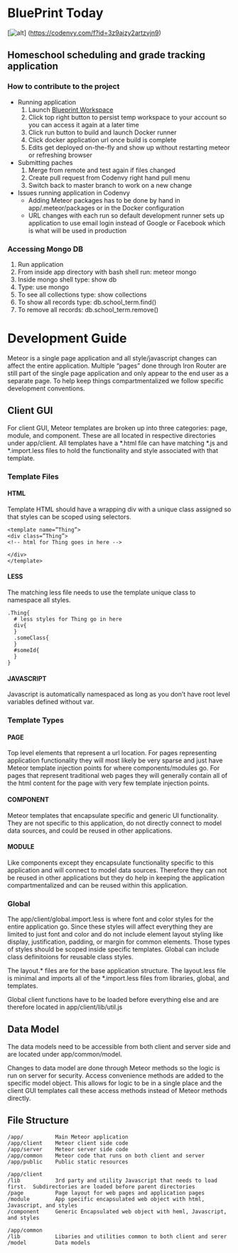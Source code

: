 # BluePrint Today #

[![alt](https://codenvy.com/factory/resources/factory-white.png)] (https://codenvy.com/f?id=3z9ajzy2artzvjn9)


## Homeschool scheduling and grade tracking application

### How to contribute to the project ###
* Running application
    1. Launch [Blueprint Workspace](https://codenvy.com/f?id=3z9ajzy2artzvjn9)
    1. Click top right button to persist temp workspace to your account so you can access it again at a later time
    1. Click run button to build and launch Docker runner
    1. Click docker application url once build is complete
    1. Edits get deployed on-the-fly and show up without restarting meteor or refreshing browser 
* Submitting paches
    1. Merge from remote and test again if files changed
    1. Create pull request from Codenvy right hand pull menu
    1. Switch back to master branch to work on a new change
* Issues running application in Codenvy
    * Adding Meteor packages has to be done by hand in app/.meteor/packages or in the Docker configuration
    * URL changes with each run so default development runner sets up application to use email login instead of Google or Facebook which is what will be used in production

### Accessing Mongo DB ###

1. Run application
1. From inside app directory with bash shell run: meteor mongo
1. Inside mongo shell type: show db
1. Type: use mongo
1. To see all collections type: show collections
1. To show all records type: db.school_term.find()
1. To remove all records: db.school_term.remove()


# Development Guide
Meteor is a single page application and all style/javascript changes can affect the entire application.  Multiple “pages” done through Iron Router are still part of the single page application and only appear to the end user as a separate page.  To help keep things compartmentalized we follow specific development conventions.

## Client GUI
For client GUI, Meteor templates are broken up into three categories: page, module, and component.  These are all located in respective directories under app/client.  All templates have a *.html file can have matching *.js and *.import.less files to hold the functionality and style associated with that template.

### Template Files
#### HTML
Template HTML should have a wrapping div with a unique class assigned so that styles can be scoped using selectors.
```
<template name=”Thing”>
<div class=”Thing”>
<!-- html for Thing goes in here -->

</div>
</template>
```

#### LESS
The matching less file needs to use the template unique class to namespace all styles.
```
.Thing{
  # less styles for Thing go in here
  div{
  }
  .someClass{
  }
  #someId{
  }
}
```

#### JAVASCRIPT
Javascript is automatically namespaced as long as you don’t have root level variables defined without var.

### Template Types
#### PAGE
Top level elements that represent a url location.  For pages representing application functionality they will most likely be very sparse and just have Meteor template injection points for where components/modules go.  For pages that represent traditional web pages they will generally contain all of the html content for the page with very few template injection points.

#### COMPONENT
Meteor templates that encapsulate specific and generic UI functionality.  They are not specific to this application, do not directly connect to model data sources, and could be reused in other applications.

#### MODULE
Like components except they encapsulate functionality specific to this application and will connect to model data sources.  Therefore they can not be reused in other applications but they do help in keeping the application compartmentalized and can be reused within this application.

### Global
The app/client/global.import.less is where font and color styles for the entire application go.  Since these styles will affect everything they are limited to just font and color and do not include element layout styling like display, justification, padding, or margin for common elements.  Those types of styles should be scoped inside specific templates. Global can include class definitoions for reusable class styles.

The layout.* files are for the base application structure.  The layout.less file is minimal and imports all of the *.import.less files from libraries, global, and templates.

Global client functions have to be loaded before everything else and are therefore located in app/client/lib/util.js

## Data Model
The data models need to be accessible from both client and server side and are located under app/common/model.

Changes to data model are done through Meteor methods so the logic is run on server for security.  Access convenience methods are added to the specific model object.  This allows for logic to be in a single place and the client GUI templates call these access methods instead of Meteor methods directly.


## File Structure
```
/app/          Main Meteor application
/app/client    Meteor client side code
/app/server    Meteor server side code
/app/common    Meteor code that runs on both client and server
/app/public    Public static resources

/app/client
/lib           3rd party and utility Javascript that needs to load first.  Subdirectories are loaded before parent directories
/page          Page layout for web pages and application pages
/module        App specific encapsulated web object with html, Javascript, and styles
/component     Generic Encapsulated web object with heml, Javascript, and styles 

/app/common
/lib           Libaries and utilities common to both client and serer
/model         Data models
```

